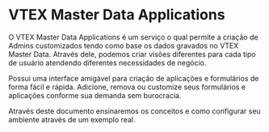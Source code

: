 # VTEX Master Data Applications

O VTEX Master Data Applications é um serviço o qual permite a criação de Admins customizados tendo como base os dados gravados no VTEX Master Data.
Através dele, podemos criar visões diferentes para cada tipo de usuário atendendo diferentes necessidades de negócio.

Possui uma interface amigável para criação de aplicações e formulários de forma fácil e rápida.
Adicione, remova ou customize seus formulários e aplicações conforme sua demanda sem burocracia.

Através deste documento ensinaremos os conceitos e como configurar seu ambiente através de um exemplo real. 
